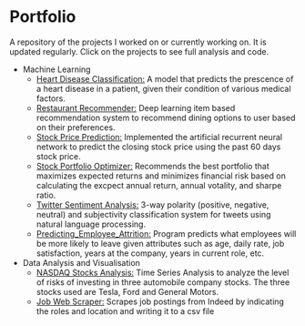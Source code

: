 # Portfolio #

A repository of the projects I worked on or currently working on. It is updated regularly. Click on the projects to see full analysis and code.

* Machine Learning
  - [Heart Disease Classification:](https://github.com/michmuliana/Data-Science-Portfolio/tree/master/Heart_Disease_Classification) A model that predicts the prescence of a heart disease in a patient, given their condition of various medical factors.
  - [Restaurant Recommender:](https://github.com/michmuliana/Data-Science-Portfolio/tree/master/Restaurant_Recommender) Deep learning item based recommendation system to recommend dining options to user based on their preferences.
  - [Stock Price Prediction:](https://github.com/michmuliana/Data-Science-Portfolio/blob/master/Stock_Price_Prediction.ipynb) Implemented the artificial recurrent neural network to predict the closing stock price using the past 60 days stock price.
  - [Stock Portfolio Optimizer:](https://github.com/michmuliana/Data-Science-Portfolio/blob/master/Stock_Portfolio_Optimizer.ipynb) Recommends the best portfolio that maximizes expected returns and minimizes financial risk based on calculating the excpect annual return, annual votality, and sharpe ratio.
  - [Twitter Sentiment Analysis:](https://github.com/michmuliana/Data-Science-Portfolio/blob/master/Twitter_Sentiment_Analysis.ipynb) 3-way polarity (positive, negative, neutral) and subjectivity classification system for tweets using natural language processing.
  - [Predicting_Employee_Attrition:](https://github.com/michmuliana/Portfolio/tree/master/Predicting_Employee_Attrition) Program predicts what employees will be more likely to leave given attributes such as age, daily rate, job satisfaction, years at the company, years in current role, etc.
* Data Analysis and Visualisation
  - [NASDAQ Stocks Analysis:](https://github.com/michmuliana/Data-Science-Portfolio/tree/master/NASDAQ_Stocks_Analysis) Time Series Analysis to analyze the level of risks of investing in three automobile company stocks. The three stocks used are Tesla, Ford and General Motors.
  - [Job Web Scraper:](https://github.com/michmuliana/Data-Science-Portfolio/tree/master/Job_Web_Scraper) Scrapes job postings from Indeed by indicating the roles and location and writing it to a csv file  

